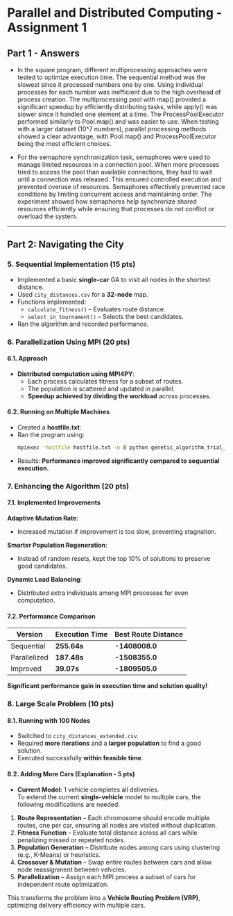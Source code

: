 # **Parallel and Distributed Computing - Assignment 1**

## **Part 1 - Answers**

- In the square program, different multiprocessing approaches were tested to optimize execution time. The sequential method was the slowest since it processed numbers one by one. Using individual processes for each number was inefficient due to the high overhead of process creation. The multiprocessing pool with map() provided a significant speedup by efficiently distributing tasks, while apply() was slower since it handled one element at a time. The ProcessPoolExecutor performed similarly to Pool.map() and was easier to use. When testing with a larger dataset (10^7 numbers), parallel processing methods showed a clear advantage, with Pool.map() and ProcessPoolExecutor being the most efficient choices.

- For the semaphore synchronization task, semaphores were used to manage limited resources in a connection pool. When more processes tried to access the pool than available connections, they had to wait until a connection was released. This ensured controlled execution and prevented overuse of resources. Semaphores effectively prevented race conditions by limiting concurrent access and maintaining order. The experiment showed how semaphores help synchronize shared resources efficiently while ensuring that processes do not conflict or overload the system.

---

## **Part 2: Navigating the City** 

### **5. Sequential Implementation (15 pts)**  
- Implemented a basic **single-car** GA to visit all nodes in the shortest distance.  
- Used `city_distances.csv` for a **32-node** map.  
- Functions implemented:  
  - `calculate_fitness()` – Evaluates route distance.  
  - `select_in_tournament()` – Selects the best candidates.  
- Ran the algorithm and recorded performance.  

### **6. Parallelization Using MPI (20 pts)**  

#### **6.1. Approach**
- **Distributed computation using MPI4PY**:
  - Each process calculates fitness for a subset of routes.
  - The population is scattered and updated in parallel.
  - **Speedup achieved by dividing the workload** across processes.

#### **6.2. Running on Multiple Machines**
- Created a **hostfile.txt**:
- Ran the program using:
  ```sh
  mpiexec -hostfile hostfile.txt -n 8 python genetic_algorithm_trial_parallelized.py
  ```
- Results: **Performance improved significantly compared to sequential execution.**


### **7. Enhancing the Algorithm (20 pts)**  

#### **7.1. Implemented Improvements**
 **Adaptive Mutation Rate**:  
- Increased mutation if improvement is too slow, preventing stagnation.  

 **Smarter Population Regeneration**:  
- Instead of random resets, kept the top 10% of solutions to preserve good candidates.  

 **Dynamic Load Balancing**:  
- Distributed extra individuals among MPI processes for even computation.  

#### **7.2. Performance Comparison**  
| Version        | Execution Time | Best Route Distance |
|---------------|---------------|----------------------|
| Sequential    | **255.64s**    | **-1408008.0**      |
| Parallelized  | **187.48s**    | **-1508355.0**      |
| Improved      | **39.07s**     | **-1809505.0**      |

**Significant performance gain in execution time and solution quality!**

### **8. Large Scale Problem (10 pts)**  

#### **8.1. Running with 100 Nodes**  
- Switched to `city_distances_extended.csv`.  
- Required **more iterations** and a **larger population** to find a good solution.  
- Executed successfully **within feasible time**.

#### **8.2. Adding More Cars (Explanation - 5 pts)**  
- **Current Model:** 1 vehicle completes all deliveries.  
To extend the current **single-vehicle** model to multiple cars, the following modifications are needed:  

1. **Route Representation** – Each chromosome should encode multiple routes, one per car, ensuring all nodes are visited without duplication.  
2. **Fitness Function** – Evaluate total distance across all cars while penalizing missed or repeated nodes.  
3. **Population Generation** – Distribute nodes among cars using clustering (e.g., K-Means) or heuristics.  
4. **Crossover & Mutation** – Swap entire routes between cars and allow node reassignment between vehicles.  
5. **Parallelization** – Assign each MPI process a subset of cars for independent route optimization.  

This transforms the problem into a **Vehicle Routing Problem (VRP)**, optimizing delivery efficiency with multiple cars.
